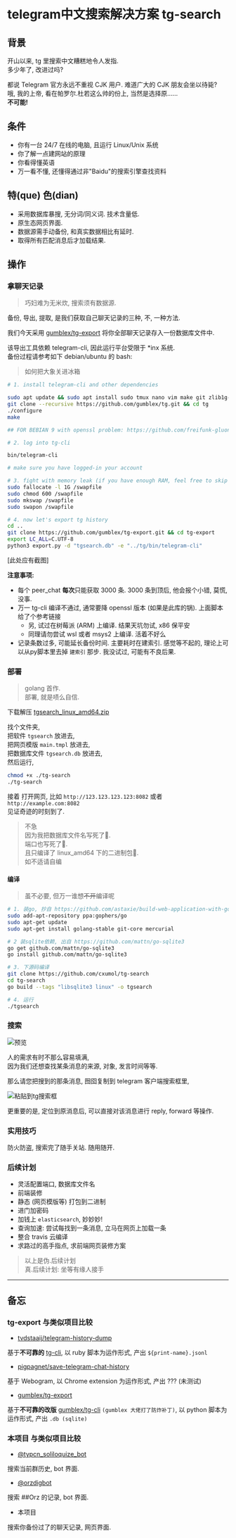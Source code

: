 # telegram中文搜索解决方案 tg-search

## 背景

开山以来, tg 里搜索中文糟糕地令人发指.  
多少年了, 改进过吗?  

都说 Telegram 官方永远不重视 CJK 用户.
难道广大的 CJK 朋友会坐以待毙?     
哦, 我的上帝, 看在帕罗尔.杜若这么帅的份上, 当然是选择原……  
**不可能!**

## 条件

- 你有一台 24/7 在线的电脑, 且运行 Linux/Unix 系统
- 你了解一点建网站的原理
- 你看得懂英语
- 万一看不懂, 还懂得通过非"Baidu"的搜索引擎查找资料

## 特(que) 色(dian)

- 采用数据库暴搜, 无分词/同义词. 技术含量低.
- 原生态网页界面.
- 数据源需手动备份, 和真实数据相比有延时.
- 取得所有匹配消息后才加载结果.

## 操作

### 拿聊天记录

> 巧妇难为无米炊, 搜索须有数据源. 

备份, 导出, 提取, 是我们获取自己聊天记录的三种, 不, 一种方法.

我们今天采用 [gumblex/tg-export](https://github.com/gumblex/tg-export) 将你全部聊天记录存入一份数据库文件中.

该导出工具依赖 telegram-cli, 因此运行平台受限于 \*inx 系统.  
备份过程请参考如下 debian/ubuntu 的 bash:

> 如何把大象关进冰箱

```bash
# 1. install telegram-cli and other dependencies

sudo apt update && sudo apt install sudo tmux nano vim make git zlib1g-dev libreadline-dev libconfig-dev libssl-dev lua5.2 liblua5.2-dev libevent-dev libjansson-dev libpython-dev python3-pip -y
git clone --recursive https://github.com/gumblex/tg.git && cd tg
./configure
make

## FOR BEBIAN 9 with openssl problem: https://github.com/freifunk-gluon/gluon/issues/973#issuecomment-265910812

# 2. log into tg-cli

bin/telegram-cli

# make sure you have logged-in your account

# 3. fight with memory leak (if you have enough RAM, feel free to skip this step)
sudo fallocate -l 1G /swapfile
sudo chmod 600 /swapfile
sudo mkswap /swapfile
sudo swapon /swapfile

# 4. now let's export tg history
cd ..
git clone https://github.com/gumblex/tg-export.git && cd tg-export
export LC_ALL=C.UTF-8
python3 export.py -d "tgsearch.db" -e "../tg/bin/telegram-cli"
```

[此处应有截图]

**注意事项:**

- 每个 peer_chat **每次**只能获取 3000 条. 3000 条到顶后, 他会报个小错, 莫慌, 没事.
- 万一 tg-cli 编译不通过, 通常要降 openssl 版本 (如果是此库的锅). 上面脚本给了个参考链接
    - 另, 试过在树莓派 (ARM) 上编译. 结果天坑勿试, x86 保平安
    - 同理请勿尝试 wsl 或者 msys2 上编译. 活着不好么
- 记录条数过多, 可能延长备份时间. 主要耗时在建索引. 感觉等不起的, 理论上可以从py脚本里去掉 `建索引` 那步. 
我没试过, 可能有不良后果.

### 部署

> golang 首作.  
部署, 就是啧么自信.

下载解压
[tgsearch_linux_amd64.zip](https://github.com/cxumol/tg-search/releases/download/alpha/tgsearch_linux_amd64.zip)

找个文件夹,  
把软件 `tgsearch` 放进去,  
把网页模版 `main.tmpl` 放进去,  
把数据库文件 `tgsearch.db` 放进去,  
然后运行,

```bash
chmod +x ./tg-search
./tg-search
```

接着
打开网页, 
比如 `http://123.123.123.123:8082`
或者 `http://example.com:8082`  
见证奇迹的时刻到了.

> 不急  
因为我把数据库文件名写死了🌚.  
端口也写死了🌚.  
且只编译了 linux_amd64 下的二进制包🌚.  
如不适请自编

#### 编译

> 虽不必要, 但万一谁想<s>不开</s>编译呢

```bash
# 1. 装go, 抄自 https://github.com/astaxie/build-web-application-with-golang/blob/master/zh/01.1.md
sudo add-apt-repository ppa:gophers/go
sudo apt-get update
sudo apt-get install golang-stable git-core mercurial

# 2 装sqlite依赖, 出自 https://github.com/mattn/go-sqlite3
go get github.com/mattn/go-sqlite3
go install github.com/mattn/go-sqlite3

# 3. 下源码编译
git clone https://github.com/cxumol/tg-search
cd tg-search
go build --tags "libsqlite3 linux" -o tgsearch

# 4. 运行
./tgsearch
```

### 搜索

![预览](https://user-images.githubusercontent.com/8279655/34347654-0af60b66-e9ba-11e7-808f-45607ffd52c5.png)

人的需求有时不那么容易填满,  
因为我们还想查找某条消息的来源, 对象, 发言时间等等.  

那么请您把搜到的那条消息, 囫囵复制到 telegram 客户端搜索框里, 

![粘贴到tg搜索框](https://user-images.githubusercontent.com/8279655/34347658-0e724714-e9ba-11e7-929a-1fce478b1aec.png)

更重要的是, 定位到原消息后, 可以直接对该消息进行 reply, forward 等操作.

### 实用技巧

防火防盗, 搜索完了随手关站.
随用随开.  

### 后续计划

- 灵活配置端口, 数据库文件名
- 前端装修
- 静态 (网页模版等) 打包到二进制
- 进门加密码
- 加钱上 `elasticsearch`, 妙妙妙!
- 查询加速: 尝试每找到一条消息, 立马在网页上加载一条
- 整合 travis 云编译
- 求路过的高手指点, 求前端网页装修方案

> 以上是伪.后续计划    
真.后续计划: 坐等有缘人接手

---

## 备忘

### tg-export 与类似项目比较

- [tvdstaaij/telegram-history-dump](https://github.com/tvdstaaij/telegram-history-dump)

基于**不可靠的** [tg-cli](https://github.com/vysheng/tg), 
以 ruby 脚本为运作形式, 
产出 `${print-name}.jsonl`

- [pigpagnet/save-telegram-chat-history](https://github.com/pigpagnet/save-telegram-chat-history)

基于 Webogram, 
以 Chrome extension 为运作形式,
产出 ???
(未测试)

- [gumblex/tg-export](https://github.com/gumblex/tg-export)

基于**不可靠的改版** [gumblex/tg-cli](https://github.com/gumblex/tg) 
`(gumblex 大佬打了防炸补丁)`, 
以 python 脚本为运作形式, 
产出 `.db (sqlite)`


### 本项目 与类似项目比较

- [@typcn_soliloquize_bot](https://t.me/typcn_soliloquize_bot) 

搜索当前群历史, bot 界面.

- [@orzdigbot](https://t.me/orzdigbot) 

搜索 ##Orz 的记录, bot 界面.

- 本项目 

搜索你备份过了的聊天记录, 网页界面.
